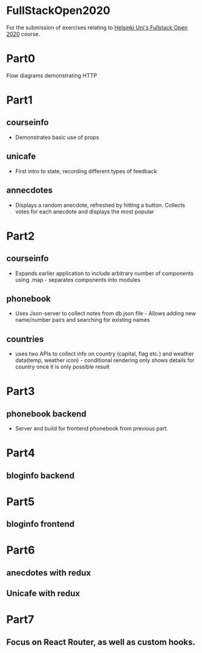 # FullStackOpen2020

For the submission of exercises relating to [Helsinki Uni's Fullstack Open 2020](https://fullstackopen.com/en/) course.


# Part0
  Flow diagrams demonstrating HTTP 
# Part1
## courseinfo
* Demonstrates basic use of props
## unicafe
* First intro to state, recording different types of feedback
## annecdotes
* Displays a random anecdote, refreshed by hitting a button. Collects votes for each anecdote and displays the most popular

# Part2
## courseinfo
* Expands earlier application to include arbitrary number of components using .map - separates components into modules
## phonebook
* Uses Json-server to collect notes from db.json file - Allows adding new name/number pairs and searching for existing names
## countries
* uses two APIs to collect info on country (capital, flag etc.) and weather data(temp, weather icon) - conditional rendering only shows details for country once it is only possible result

# Part3

## phonebook backend
* Server and build for frontend phonebook from previous part.

# Part4

## bloginfo backend

# Part5
## bloginfo frontend

# Part6
## anecdotes with redux
## Unicafe with redux

# Part7
## Focus on React Router, as well as custom hooks.
